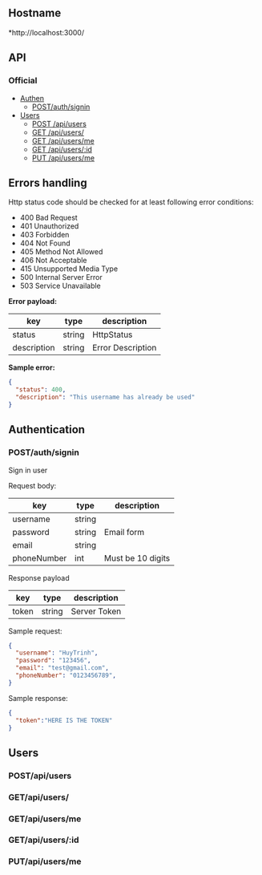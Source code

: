 ## Hostname
*http://localhost:3000/
## API
### Official
* [Authen](#auth)
  * [POST/auth/signin](#signin)
* [Users](#users)
  * [POST /api/users](#post-users)
  * [GET /api/users/](get-users)
  * [GET /api/users/me](get-users-me)
  * [GET /api/users/:id](get-users-id)
  * [PUT /api/users/me](put-users-me)
  
## Errors handling
Http status code should be checked for at least following error conditions:
* 400 Bad Request 
* 401 Unauthorized
* 403 Forbidden 
* 404 Not Found 
* 405 Method Not Allowed
* 406 Not Acceptable
* 415 Unsupported Media Type
* 500 Internal Server Error
* 503 Service Unavailable

**Error payload:**

| key |	type | description |
| --- | --- | --- |
| status | string | HttpStatus |
| description | string | Error Description |

**Sample error:**
```json
{
  "status": 400,
  "description": "This username has already be used"
}
```

## <a name="auth"></a>Authentication
### <a name="signin"></a>POST/auth/signin
Sign in user

Request body:

| key |	type | description |
| --- | --- | --- |
| username | string | |
| password | string | Email form |
| email | string | |
| phoneNumber | int | Must be 10 digits |

Response payload

| key |	type | description |
| --- | --- | --- |
| token | string | Server Token |

Sample request:

```json
{
  "username": "HuyTrinh",
  "password": "123456",
  "email": "test@gmail.com",
  "phoneNumber": "0123456789",
}
```

Sample response:

```json
{
  "token":"HERE IS THE TOKEN"
}
```

## <a name="users"></a> Users
### <a name="post-users"></a> POST/api/users
### <a name="get-users"></a> GET/api/users/
### <a name="get-users-me"></a> GET/api/users/me
### <a name="get-users-id"></a>  GET/api/users/:id
### <a name="put-user-me"></a> PUT/api/users/me

 
